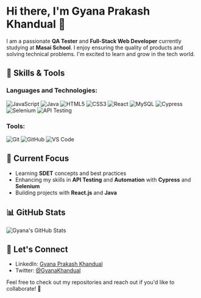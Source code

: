 # Hi there, I'm Gyana Prakash Khandual 👋

I am a passionate **QA Tester** and **Full-Stack Web Developer** currently studying at **Masai School**. I enjoy ensuring the quality of products and solving technical problems. I'm excited to learn and grow in the tech world.

## 🚀 Skills & Tools

### Languages and Technologies:
![JavaScript](https://img.shields.io/badge/JavaScript-F7DF1E?style=flat&logo=javascript&logoColor=black) 
![Java](https://img.shields.io/badge/Java-007396?style=flat&logo=java&logoColor=white)
![HTML5](https://img.shields.io/badge/HTML5-E34F26?style=flat&logo=html5&logoColor=white) 
![CSS3](https://img.shields.io/badge/CSS3-1572B6?style=flat&logo=css3&logoColor=white)
![React](https://img.shields.io/badge/React-61DAFB?style=flat&logo=react&logoColor=black) 
![MySQL](https://img.shields.io/badge/MySQL-4479A1?style=flat&logo=mysql&logoColor=white)
![Cypress](https://img.shields.io/badge/Cypress-17202C?style=flat&logo=cypress&logoColor=white)
![Selenium](https://img.shields.io/badge/Selenium-43B02A?style=flat&logo=selenium&logoColor=white)
![API Testing](https://img.shields.io/badge/API%20Testing-FFD700?style=flat&logo=swagger&logoColor=black)

### Tools:
![Git](https://img.shields.io/badge/Git-F1502F?style=flat&logo=git&logoColor=white) 
![GitHub](https://img.shields.io/badge/GitHub-181717?style=flat&logo=github&logoColor=white)
![VS Code](https://img.shields.io/badge/VS%20Code-007ACC?style=flat&logo=visualstudiocode&logoColor=white)

## 🌱 Current Focus
- Learning **SDET** concepts and best practices
- Enhancing my skills in **API Testing** and **Automation** with **Cypress** and **Selenium**
- Building projects with **React.js** and **Java**

## 📊 GitHub Stats

![Gyana's GitHub Stats](https://github-readme-stats.vercel.app/api?username=gyanaprakashk&show_icons=true&hide_title=true&hide=prs&count_private=true&hide_border=true&theme=radical)

## 📣 Let's Connect
- LinkedIn: [Gyana Prakash Khandual](https://www.linkedin.com/in/gyanaprakashkhandual/)
- Twitter: [@GyanaKhandual](https://twitter.com/GyanaKhandual)

Feel free to check out my repositories and reach out if you'd like to collaborate! 🔧
